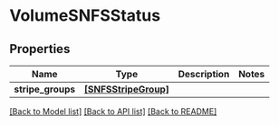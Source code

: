 # VolumeSNFSStatus


## Properties

Name | Type | Description | Notes
------------ | ------------- | ------------- | -------------
**stripe_groups** | [**[SNFSStripeGroup]**](SNFSStripeGroup.md) |  | 

[[Back to Model list]](../README.md#models) [[Back to API list]](../README.md#api-endpoints) [[Back to README]](../README.md)


